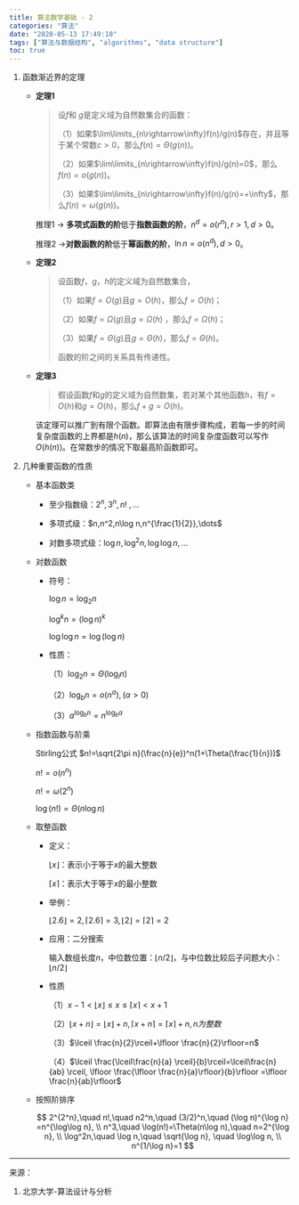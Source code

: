 ```yaml
---
title: 算法数学基础 - 2
categories: "算法"
date: "2020-05-13 17:49:10"
tags: ["算法与数据结构", "algorithms", "data structure"]
toc: true
---
```



1. 函数渐近界的定理

   + **定理1**

     > 设$f$和 $g$是定义域为自然数集合的函数：
     > 
     > （1）如果$\lim\limits_{n\rightarrow\infty}f(n)/g(n)$存在，并且等于某个常数$c>0$，那么$f(n)=\Theta(g(n))$。
     > 
     > （2）如果$\lim\limits_{n\rightarrow\infty}f(n)/g(n)=0$，那么$f(n)=o(g(n))$。
     >
     > （3）如果$\lim\limits_{n\rightarrow\infty}f(n)/g(n)=+\infty$，那么$f(n)=\omega(g(n))$。

     推理1 → **多项式函数的阶**低于**指数函数的阶**，$n^d=o(r^n),r>1,d>0$。

     推理2 →**对数函数的阶**低于**幂函数的阶**，$\ln n=o(n^d),d>0$。

   <!-- more -->

   + **定理2**

     > 设函数$f$，$g$，$h$的定义域为自然数集合，
     > 
     > （1）如果$f=O(g)$且$g=O(h)$，那么$f=O(h)$；
     > 
     > （2）如果$f=\Omega(g)$且$g=\Omega(h)$ ，那么$f=\Omega(h)$；
     > 
     > （3）如果$f=\Theta(g)$且$g=\Theta(h)$，那么$f=\Theta(h)$。
     > 
     > 函数的阶之间的关系具有传递性。
   
   + **定理3**
     
     > 假设函数$f$和$g$的定义域为自然数集，若对某个其他函数$h$，有$f=O(h)$和$g=O(h)$，那么$f+g=O(h)$。
     
     该定理可以推广到有限个函数。即算法由有限步骤构成，若每一步的时间复杂度函数的上界都是$h(n)$，那么该算法的时间复杂度函数可以写作$O(h(n))$。在常数步的情况下取最高阶函数即可。

2. 几种重要函数的性质
   
   + 基本函数类
     
     - 至少指数级：$2^n,3^n,n!~,\dots$
     
     - 多项式级：$n,n^2,n\log n,n^{\frac{1}{2}},\dots$
     
     - 对数多项式级：$\log n, \log^2n,\log\log n,\dots$
   
   + 对数函数
     
     + 符号：
       
       $\log n = \log_2n$
       
       $\log^kn=(\log n)^k$
       
       $\log \log n=\log(\log n)$
     
     + 性质：
       
       （1）$\log_2n=\Theta(\log_ln)$
       
       （2）$\log_bn=o(n^\alpha), (\alpha>0)$
       
       （3）$a^{\log_bn}=n^{\log_ba}$
   
   + 指数函数与阶乘
     
     Stirling公式  $n!=\sqrt{2\pi n}(\frac{n}{e})^n(1+\Theta(\frac{1}{n}))$
     
     $n!=o(n^n)$
     
     $n!=\omega(2^n)$
     
     $\log(n!)=\Theta(n\log n)$
   
   + 取整函数
     
     + 定义：
       
       $\lfloor x\rfloor$：表示小于等于$x$的最大整数
       
       $\lceil x\rceil$：表示大于等于$x$的最小整数
     
     + 举例：
       
       $\lfloor 2.6\rfloor=2, \lceil 2.6\rceil=3,\lfloor 2\rfloor=\lceil 2\rceil=2$
     
     + 应用：二分搜索
       
       输入数组长度$n$，中位数位置：$\lfloor n/2\rfloor$，与中位数比较后子问题大小：$\lfloor n/2\rfloor$
     
     + 性质
       
       （1）$x-1<\lfloor x\rfloor \le x \le \lceil x\rceil < x+1$
       
       （2）$\lfloor x+n \rfloor=\lfloor x\rfloor+n,\lceil x+n\rceil=\lceil x\rceil+n, n为整数$
       
       （3）$\lceil \frac{n}{2}\rceil+\lfloor \frac{n}{2}\rfloor=n$
       
       （4）$\lceil \frac{\lceil\frac{n}{a} \rceil}{b}\rceil=\lceil\frac{n}{ab} \rceil, \lfloor \frac{\lfloor \frac{n}{a}\rfloor}{b}\rfloor =\lfloor \frac{n}{ab}\rfloor$
   
   + 按照阶排序
     
     $$
     2^{2^n},\quad n!,\quad n2^n,\quad (3/2)^n,\quad (\log n)^{\log n} =n^{\log\log n}, \\
     n^3,\quad \log(n!)=\Theta(n\log n),\quad n=2^{\log n}, \\
     \log^2n,\quad \log n,\quad \sqrt{\log n}, \quad \log\log n, \\
     n^{1/\log n}=1
     $$


-----

来源：

1. 北京大学-算法设计与分析
